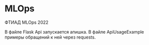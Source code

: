 # MLOps
ФТИАД MLOps 2022

В файле Flask Api запускается апишка. В файле ApiUsageExample примеры обращений к ней через requests.
